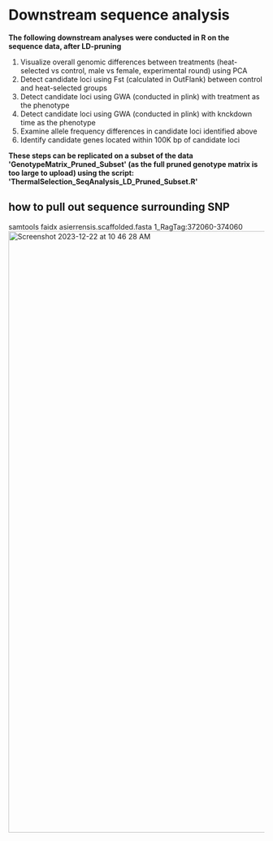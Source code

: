 # Downstream sequence analysis

**The following downstream analyses were conducted in R on the sequence data, after LD-pruning**

1. Visualize overall genomic differences between treatments (heat-selected vs control, male vs female, experimental round) using PCA
2. Detect candidate loci using Fst (calculated in OutFlank) between control and heat-selected groups
3. Detect candidate loci using GWA (conducted in plink) with treatment as the phenotype
4. Detect candidate loci using GWA (conducted in plink) with knckdown time as the phenotype
5. Examine allele frequency differences in candidate loci identified above
6. Identify candidate genes located within 100K bp of candidate loci


**These steps can be replicated on a subset of the data 'GenotypeMatrix_Pruned_Subset' (as the full pruned genotype matrix is too large to upload) using the script: 'ThermalSelection_SeqAnalysis_LD_Pruned_Subset.R'**

## how to pull out sequence surrounding SNP
samtools faidx asierrensis.scaffolded.fasta 1_RagTag:372060-374060
<img width="1182" alt="Screenshot 2023-12-22 at 10 46 28 AM" src="https://github.com/lcouper/MosquitoThermalSelection/assets/10873177/31b649fb-dd54-41b3-b44b-c89f7511a225">
